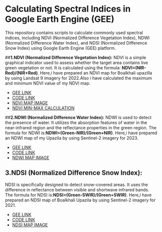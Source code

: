 # **Calculating Spectral Indices in Google Earth Engine (GEE)**
This repository contains scripts to calculate commonly used spectral indices, including NDVI (Normalized Difference Vegetation Index), NDWI (Normalized Difference Water Index), and NDSI (Normalized Difference Snow Index) using Google Earth Engine (GEE) platform.

##**1.NDVI (Normalized Difference Vegetation Index):**
NDVI is a simple graphical indicator used to assess whether the target area contains live green vegetation or not. It is calculated using the formula:
**NDVI=(NIR-Red)/(NIR+Red)**.
Here,i have prepared an NDVI map for Boalkhali upazilla by using Landsat 9 imagery for 2022.Also i have calculated the maximum and minimum NDVI value of my NDVI map.
*   [GEE LINK](https://code.earthengine.google.com/30245a4531867ac316aa6b4850e3d366)
*   [CODE LINK](https://github.com/Ashik-Abdullah-Chowdhury/Basic-GEE-Practice-4/blob/main/NDVI.js)
*   [NDVI MAP IMAGE](https://github.com/Ashik-Abdullah-Chowdhury/Basic-GEE-Practice-4/blob/main/NDVI.png)
*   [NDVI MIN-MAX CALCULATION](https://github.com/Ashik-Abdullah-Chowdhury/Basic-GEE-Practice-4/blob/main/min-max-NDVI.png)

##**2.NDWI (Normalized Difference Water Index):**
NDWI is used to detect the presence of water. It utilizes the absorption features of water in the near-infrared region and the reflectance properties in the green region. The formula for NDWI is:**NDWI=(Green-NIR)/(Green+NIR)**.
Here,i have prepared an NDWI map of my Upazila by using Sentinel-2 imagery for 2023.
*   [GEE LINK](https://code.earthengine.google.com/70e9d020046c09cc6389a004f7956670)
*   [CODE LINK](https://github.com/Ashik-Abdullah-Chowdhury/Basic-GEE-Practice-4/blob/main/NDWI.js)
*   [NDWI MAP IMAGE](https://github.com/Ashik-Abdullah-Chowdhury/Basic-GEE-Practice-4/blob/main/NDWI.png)

## **3.NDSI (Normalized Difference Snow Index):**
NDSI is specifically designed to detect snow-covered areas. It uses the difference in reflectance between visible and shortwave infrared bands. The formula for NDSI is:**NDSI=(Green-SWIR)/(Green+SWIR)**.
Here,i have prepared an NDSI map of Boalkhali Upazila by using Sentinel-2 imagery for 2021.
*   [GEE LINK](https://code.earthengine.google.com/5cd9ede7fb06079854d5b4cb13d7f571)
*   [CODE LINK](https://github.com/Ashik-Abdullah-Chowdhury/Basic-GEE-Practice-4/blob/main/NDSI.js)
*   [NDSI MAP IMAGE](https://github.com/Ashik-Abdullah-Chowdhury/Basic-GEE-Practice-4/blob/main/NDSI.png)
